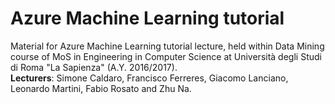 # Azure Machine Learning tutorial
Material for Azure Machine Learning tutorial lecture, held within Data Mining course of MoS in Engineering in Computer Science at Università degli Studi di Roma "La Sapienza" (A.Y. 2016/2017).  
**Lecturers**: Simone Caldaro, Francisco Ferreres, Giacomo Lanciano, Leonardo Martini, Fabio Rosato and Zhu Na.